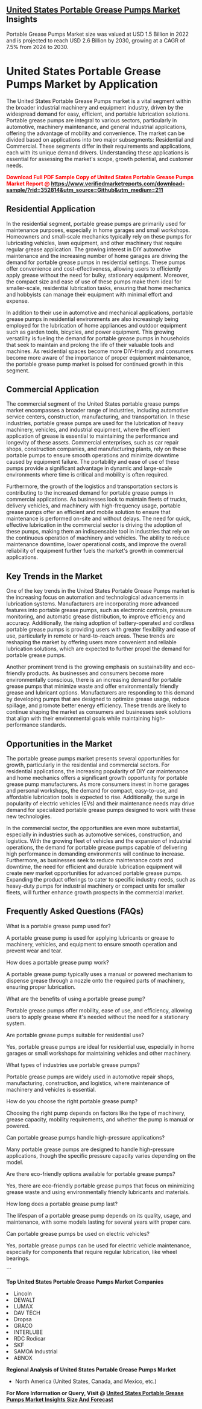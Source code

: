 <h2><a href="https://www.verifiedmarketreports.com/download-sample/?rid=352814&amp;utm_source=Github&amp;utm_medium=211" target="_blank">United States Portable Grease Pumps Market</a> Insights</h2><p>Portable Grease Pumps Market size was valued at USD 1.5 Billion in 2022 and is projected to reach USD 2.6 Billion by 2030, growing at a CAGR of 7.5% from 2024 to 2030.</p><p><h1>United States Portable Grease Pumps Market by Application</h1><p>The United States Portable Grease Pumps market is a vital segment within the broader industrial machinery and equipment industry, driven by the widespread demand for easy, efficient, and portable lubrication solutions. Portable grease pumps are integral to various sectors, particularly in automotive, machinery maintenance, and general industrial applications, offering the advantage of mobility and convenience. The market can be divided based on applications into two major subsegments: Residential and Commercial. These segments differ in their requirements and applications, each with its unique demand drivers. Understanding these applications is essential for assessing the market's scope, growth potential, and customer needs. <strong><p><span class=""><span style="color: #ff0000;"><strong>Download Full PDF Sample Copy of United States Portable Grease Pumps Market Report</strong> @ </span><a href="https://www.verifiedmarketreports.com/download-sample/?rid=352814&amp;utm_source=Github&amp;utm_medium=211" target="_blank">https://www.verifiedmarketreports.com/download-sample/?rid=352814&amp;utm_source=Github&amp;utm_medium=211</a></span></p></strong></p><h2>Residential Application</h2><p>In the residential segment, portable grease pumps are primarily used for maintenance purposes, especially in home garages and small workshops. Homeowners and small-scale mechanics typically rely on these pumps for lubricating vehicles, lawn equipment, and other machinery that require regular grease application. The growing interest in DIY automotive maintenance and the increasing number of home garages are driving the demand for portable grease pumps in residential settings. These pumps offer convenience and cost-effectiveness, allowing users to efficiently apply grease without the need for bulky, stationary equipment. Moreover, the compact size and ease of use of these pumps make them ideal for smaller-scale, residential lubrication tasks, ensuring that home mechanics and hobbyists can manage their equipment with minimal effort and expense.</p><p>In addition to their use in automotive and mechanical applications, portable grease pumps in residential environments are also increasingly being employed for the lubrication of home appliances and outdoor equipment such as garden tools, bicycles, and power equipment. This growing versatility is fueling the demand for portable grease pumps in households that seek to maintain and prolong the life of their valuable tools and machines. As residential spaces become more DIY-friendly and consumers become more aware of the importance of proper equipment maintenance, the portable grease pump market is poised for continued growth in this segment.</p><h2>Commercial Application</h2><p>The commercial segment of the United States portable grease pumps market encompasses a broader range of industries, including automotive service centers, construction, manufacturing, and transportation. In these industries, portable grease pumps are used for the lubrication of heavy machinery, vehicles, and industrial equipment, where the efficient application of grease is essential to maintaining the performance and longevity of these assets. Commercial enterprises, such as car repair shops, construction companies, and manufacturing plants, rely on these portable pumps to ensure smooth operations and minimize downtime caused by equipment failure. The portability and ease of use of these pumps provide a significant advantage in dynamic and large-scale environments where time is critical and mobility is often required.</p><p>Furthermore, the growth of the logistics and transportation sectors is contributing to the increased demand for portable grease pumps in commercial applications. As businesses look to maintain fleets of trucks, delivery vehicles, and machinery with high-frequency usage, portable grease pumps offer an efficient and mobile solution to ensure that maintenance is performed on-site and without delays. The need for quick, effective lubrication in the commercial sector is driving the adoption of these pumps, making them an indispensable tool in industries that rely on the continuous operation of machinery and vehicles. The ability to reduce maintenance downtime, lower operational costs, and improve the overall reliability of equipment further fuels the market's growth in commercial applications.</p><h2>Key Trends in the Market</h2><p>One of the key trends in the United States Portable Grease Pumps market is the increasing focus on automation and technological advancements in lubrication systems. Manufacturers are incorporating more advanced features into portable grease pumps, such as electronic controls, pressure monitoring, and automatic grease distribution, to improve efficiency and accuracy. Additionally, the rising adoption of battery-operated and cordless portable grease pumps is providing users with greater flexibility and ease of use, particularly in remote or hard-to-reach areas. These trends are reshaping the market by offering users more convenient and reliable lubrication solutions, which are expected to further propel the demand for portable grease pumps.</p><p>Another prominent trend is the growing emphasis on sustainability and eco-friendly products. As businesses and consumers become more environmentally conscious, there is an increasing demand for portable grease pumps that minimize waste and offer environmentally friendly grease and lubricant options. Manufacturers are responding to this demand by developing pumps that are designed to optimize grease usage, reduce spillage, and promote better energy efficiency. These trends are likely to continue shaping the market as consumers and businesses seek solutions that align with their environmental goals while maintaining high-performance standards.</p><h2>Opportunities in the Market</h2><p>The portable grease pumps market presents several opportunities for growth, particularly in the residential and commercial sectors. For residential applications, the increasing popularity of DIY car maintenance and home mechanics offers a significant growth opportunity for portable grease pump manufacturers. As more consumers invest in home garages and personal workshops, the demand for compact, easy-to-use, and affordable lubrication tools is expected to rise. Additionally, the surge in popularity of electric vehicles (EVs) and their maintenance needs may drive demand for specialized portable grease pumps designed to work with these new technologies.</p><p>In the commercial sector, the opportunities are even more substantial, especially in industries such as automotive services, construction, and logistics. With the growing fleet of vehicles and the expansion of industrial operations, the demand for portable grease pumps capable of delivering high performance in demanding environments will continue to increase. Furthermore, as businesses seek to reduce maintenance costs and downtime, the need for efficient and durable lubrication equipment will create new market opportunities for advanced portable grease pumps. Expanding the product offerings to cater to specific industry needs, such as heavy-duty pumps for industrial machinery or compact units for smaller fleets, will further enhance growth prospects in the commercial market.</p><h2>Frequently Asked Questions (FAQs)</h2><p>What is a portable grease pump used for?</p><p>A portable grease pump is used for applying lubricants or grease to machinery, vehicles, and equipment to ensure smooth operation and prevent wear and tear.</p><p>How does a portable grease pump work?</p><p>A portable grease pump typically uses a manual or powered mechanism to dispense grease through a nozzle onto the required parts of machinery, ensuring proper lubrication.</p><p>What are the benefits of using a portable grease pump?</p><p>Portable grease pumps offer mobility, ease of use, and efficiency, allowing users to apply grease where it's needed without the need for a stationary system.</p><p>Are portable grease pumps suitable for residential use?</p><p>Yes, portable grease pumps are ideal for residential use, especially in home garages or small workshops for maintaining vehicles and other machinery.</p><p>What types of industries use portable grease pumps?</p><p>Portable grease pumps are widely used in automotive repair shops, manufacturing, construction, and logistics, where maintenance of machinery and vehicles is essential.</p><p>How do you choose the right portable grease pump?</p><p>Choosing the right pump depends on factors like the type of machinery, grease capacity, mobility requirements, and whether the pump is manual or powered.</p><p>Can portable grease pumps handle high-pressure applications?</p><p>Many portable grease pumps are designed to handle high-pressure applications, though the specific pressure capacity varies depending on the model.</p><p>Are there eco-friendly options available for portable grease pumps?</p><p>Yes, there are eco-friendly portable grease pumps that focus on minimizing grease waste and using environmentally friendly lubricants and materials.</p><p>How long does a portable grease pump last?</p><p>The lifespan of a portable grease pump depends on its quality, usage, and maintenance, with some models lasting for several years with proper care.</p><p>Can portable grease pumps be used on electric vehicles?</p><p>Yes, portable grease pumps can be used for electric vehicle maintenance, especially for components that require regular lubrication, like wheel bearings.</p>```</p><p><strong>Top United States Portable Grease Pumps Market Companies</strong></p><div data-test-id=""><p><li>Lincoln</li><li> DEWALT</li><li> LUMAX</li><li> DAV TECH</li><li> Dropsa</li><li> GRACO</li><li> INTERLUBE</li><li> RDC Rodicar</li><li> SKF</li><li> SAMOA Industrial</li><li> ABNOX</li></p><div><strong>Regional Analysis of&nbsp;United States Portable Grease Pumps Market</strong></div><ul><li dir="ltr"><p dir="ltr">North America&nbsp;(United States, Canada, and Mexico, etc.)</p></li></ul><p><strong>For More Information or Query, Visit @&nbsp;</strong><strong><a href="https://www.verifiedmarketreports.com/product/portable-grease-pumps-market/?utm_source=Github&amp;utm_medium=211" target="_blank">United States Portable Grease Pumps Market Insights Size And Forecast</a></strong></p></div>
